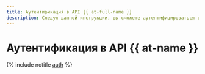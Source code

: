 ```yaml
---
title: Аутентификация в API {{ at-full-name }}
description: Следуя данной инструкции, вы сможете аутентифицироваться в API {{ at-name }}.
---
```


# Аутентификация в API {{ at-name }}

{% include notitle [auth](../../_includes/authentication.md) %}
